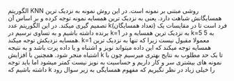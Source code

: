 

الگوریتم KNN روشی مبتنی بر نمونه است. در این روش نمونه به نزدیک ترین همسایگانش شباهت دارد. یعنی به نزدیک ترین همسایه نمونه توجه کرده و بر اساس آن تصمیم گیری میکند. در این الگوریتم عدد k(تعداد همسایگان) فرد است تا در مقایسات یک برنده داشته باشیم و به تساوی نرسیم
در k=1 به نزدیک ترین همسایه و در k=5 به 5 همسایه نزدیکش توجه میکند.
k=1 معمولا مقبول نیست زیرا که تنها به نزدیک ترین همسایه توجه میکند که این داده میتواند نویز و اشتباه و یا داده پرت باشد و به نتیجه اشتباه منجر شود.
همچنین با افزایش k تا یک حد مطلوب به نتایج بهتری میرسیم چون با نمونه های بیشتری سر و کار داریم و حساسیت به نویز نیست کمتر میشود اما باید توجه داشته باشیم که k را خیلی زیاد در نظر نگیریم که مفهوم همسایگی به زیر سوال رود